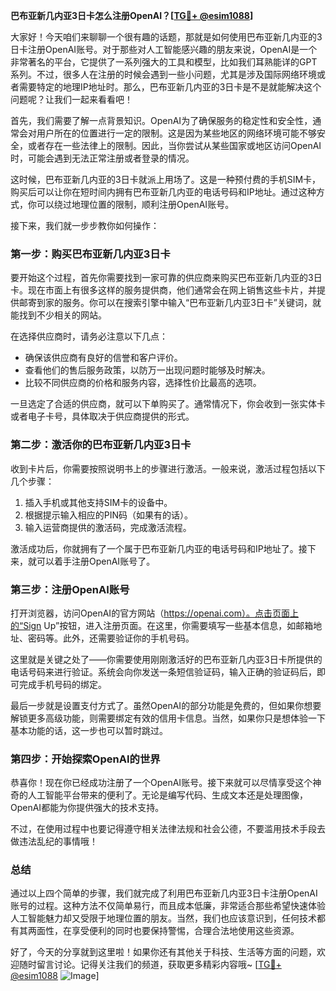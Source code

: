 **巴布亚新几内亚3日卡怎么注册OpenAI？[[TG💪+ @esim1088](https://t.me/s/esim1088)]**

大家好！今天咱们来聊聊一个很有趣的话题，那就是如何使用巴布亚新几内亚的3日卡注册OpenAI账号。对于那些对人工智能感兴趣的朋友来说，OpenAI是一个非常著名的平台，它提供了一系列强大的工具和模型，比如我们耳熟能详的GPT系列。不过，很多人在注册的时候会遇到一些小问题，尤其是涉及国际网络环境或者需要特定的地理IP地址时。那么，巴布亚新几内亚的3日卡是不是就能解决这个问题呢？让我们一起来看看吧！

首先，我们需要了解一点背景知识。OpenAI为了确保服务的稳定性和安全性，通常会对用户所在的位置进行一定的限制。这是因为某些地区的网络环境可能不够安全，或者存在一些法律上的限制。因此，当你尝试从某些国家或地区访问OpenAI时，可能会遇到无法正常注册或者登录的情况。

这时候，巴布亚新几内亚的3日卡就派上用场了。这是一种预付费的手机SIM卡，购买后可以让你在短时间内拥有巴布亚新几内亚的电话号码和IP地址。通过这种方式，你可以绕过地理位置的限制，顺利注册OpenAI账号。

接下来，我们就一步步教你如何操作：

### 第一步：购买巴布亚新几内亚3日卡

要开始这个过程，首先你需要找到一家可靠的供应商来购买巴布亚新几内亚的3日卡。现在市面上有很多这样的服务提供商，他们通常会在网上销售这些卡片，并提供邮寄到家的服务。你可以在搜索引擎中输入“巴布亚新几内亚3日卡”关键词，就能找到不少相关的网站。

在选择供应商时，请务必注意以下几点：
- 确保该供应商有良好的信誉和客户评价。
- 查看他们的售后服务政策，以防万一出现问题时能够及时解决。
- 比较不同供应商的价格和服务内容，选择性价比最高的选项。

一旦选定了合适的供应商，就可以下单购买了。通常情况下，你会收到一张实体卡或者电子卡号，具体取决于供应商提供的形式。

### 第二步：激活你的巴布亚新几内亚3日卡

收到卡片后，你需要按照说明书上的步骤进行激活。一般来说，激活过程包括以下几个步骤：
1. 插入手机或其他支持SIM卡的设备中。
2. 根据提示输入相应的PIN码（如果有的话）。
3. 输入运营商提供的激活码，完成激活流程。

激活成功后，你就拥有了一个属于巴布亚新几内亚的电话号码和IP地址了。接下来，就可以着手注册OpenAI账号了。

### 第三步：注册OpenAI账号

打开浏览器，访问OpenAI的官方网站（https://openai.com）。点击页面上的“Sign Up”按钮，进入注册页面。在这里，你需要填写一些基本信息，如邮箱地址、密码等。此外，还需要验证你的手机号码。

这里就是关键之处了——你需要使用刚刚激活好的巴布亚新几内亚3日卡所提供的电话号码来进行验证。系统会向你发送一条短信验证码，输入正确的验证码后，即可完成手机号码的绑定。

最后一步就是设置支付方式了。虽然OpenAI的部分功能是免费的，但如果你想要解锁更多高级功能，则需要绑定有效的信用卡信息。当然，如果你只是想体验一下基本功能的话，这一步也可以暂时跳过。

### 第四步：开始探索OpenAI的世界

恭喜你！现在你已经成功注册了一个OpenAI账号。接下来就可以尽情享受这个神奇的人工智能平台带来的便利了。无论是编写代码、生成文本还是处理图像，OpenAI都能为你提供强大的技术支持。

不过，在使用过程中也要记得遵守相关法律法规和社会公德，不要滥用技术手段去做违法乱纪的事情哦！

### 总结

通过以上四个简单的步骤，我们就完成了利用巴布亚新几内亚3日卡注册OpenAI账号的过程。这种方法不仅简单易行，而且成本低廉，非常适合那些希望快速体验人工智能魅力却又受限于地理位置的朋友。当然，我们也应该意识到，任何技术都有其两面性，在享受便利的同时也要保持警惕，合理合法地使用这些资源。

好了，今天的分享就到这里啦！如果你还有其他关于科技、生活等方面的问题，欢迎随时留言讨论。记得关注我们的频道，获取更多精彩内容哦~ [[TG💪+ @esim1088](https://t.me/s/esim1088) ![Image](https://i.postimg.cc/4NQfJmqS/Snipaste-2025-05-13-00-14-12.png)]